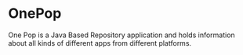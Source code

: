 # OnePop

One Pop is a Java Based Repository application and holds information about all kinds of different apps from different platforms.
